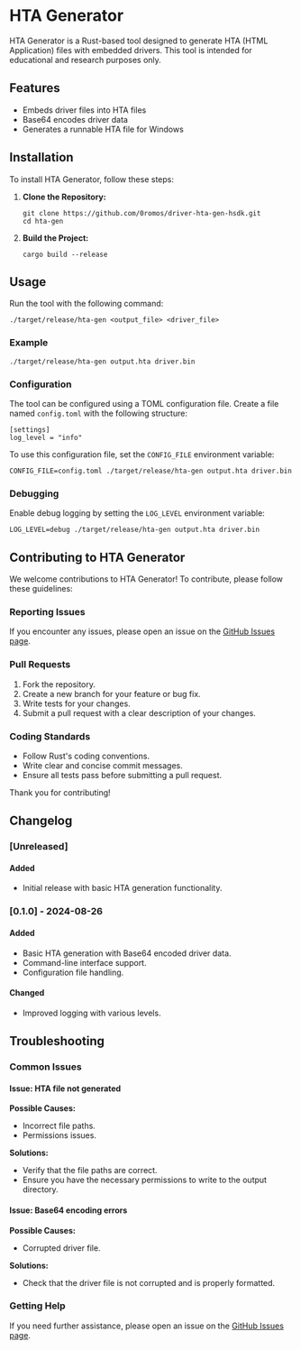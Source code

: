 # HTA Generator

HTA Generator is a Rust-based tool designed to generate HTA (HTML Application) files with embedded drivers. This tool is intended for educational and research purposes only.

## Features

- Embeds driver files into HTA files
- Base64 encodes driver data
- Generates a runnable HTA file for Windows

## Installation

To install HTA Generator, follow these steps:

1. **Clone the Repository:**
   ```
   git clone https://github.com/0romos/driver-hta-gen-hsdk.git
   cd hta-gen
   ```

2. **Build the Project:**
   ```
   cargo build --release
   ```

## Usage

Run the tool with the following command:
   ```
   ./target/release/hta-gen <output_file> <driver_file>
   ```

### Example
   ```
   ./target/release/hta-gen output.hta driver.bin
   ```

### Configuration

The tool can be configured using a TOML configuration file. Create a file named `config.toml` with the following structure:
   ```
   [settings]
   log_level = "info"
   ```

To use this configuration file, set the `CONFIG_FILE` environment variable:
   ```
   CONFIG_FILE=config.toml ./target/release/hta-gen output.hta driver.bin
   ```

### Debugging

Enable debug logging by setting the `LOG_LEVEL` environment variable:
   ```
   LOG_LEVEL=debug ./target/release/hta-gen output.hta driver.bin
   ```

## Contributing to HTA Generator

We welcome contributions to HTA Generator! To contribute, please follow these guidelines:

### Reporting Issues

If you encounter any issues, please open an issue on the [GitHub Issues page](https://github.com/0romos/driver-hta-gen-hsdk/issues).

### Pull Requests

1. Fork the repository.
2. Create a new branch for your feature or bug fix.
3. Write tests for your changes.
4. Submit a pull request with a clear description of your changes.

### Coding Standards

- Follow Rust's coding conventions.
- Write clear and concise commit messages.
- Ensure all tests pass before submitting a pull request.

Thank you for contributing!

## Changelog

### [Unreleased]

#### Added
- Initial release with basic HTA generation functionality.

### [0.1.0] - 2024-08-26

#### Added
- Basic HTA generation with Base64 encoded driver data.
- Command-line interface support.
- Configuration file handling.

#### Changed
- Improved logging with various levels.

## Troubleshooting

### Common Issues

#### Issue: HTA file not generated

**Possible Causes:**
- Incorrect file paths.
- Permissions issues.

**Solutions:**
- Verify that the file paths are correct.
- Ensure you have the necessary permissions to write to the output directory.

#### Issue: Base64 encoding errors

**Possible Causes:**
- Corrupted driver file.

**Solutions:**
- Check that the driver file is not corrupted and is properly formatted.

### Getting Help

If you need further assistance, please open an issue on the [GitHub Issues page](https://github.com/0romos/driver-hta-gen-hsdk/issues).
